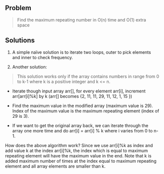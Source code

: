 ## Problem
> Find the maximum repeating number in O(n) time and O(1) extra space

## Solutions

1. A simple naïve solution is to iterate two loops, outer to pick elements and inner to check frequency.

1. Another solution:
> This solution works only if the array contains numbers in range from 0 to k-1 where k is a positive integer and k <= n.

  * Iterate though input array arr[], for every element arr[i], increment arr[arr[i]%k] by k (arr[] becomes {2, 11, 11, 29, 11, 12, 1, 15 })

  * Find the maximum value in the modified array (maximum value is 29). Index of the maximum value is the maximum repeating element (index of 29 is 3).

  * If we want to get the original array back, we can iterate through the array one more time and do arr[i] = arr[i] % k where i varies from 0 to n-1.

How does the above algorithm work? Since we use arr[i]%k as index and add value k at the index arr[i]%k, the index which is equal to maximum repeating element will have the maximum value in the end. Note that k is added maximum number of times at the index equal to maximum repeating element and all array elements are smaller than k.

